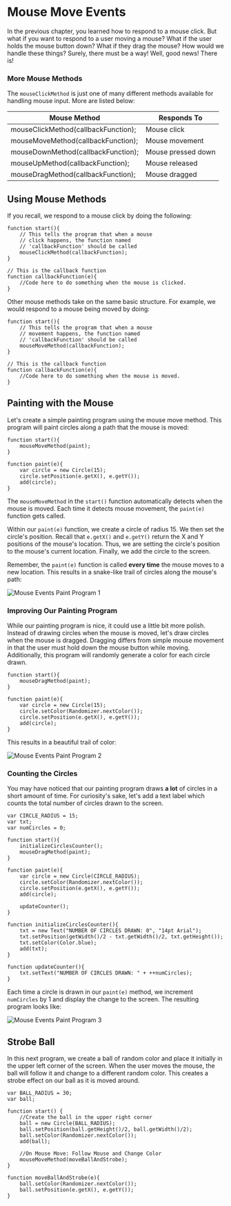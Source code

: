 # Mouse Move Events

In the previous chapter, you learned how to respond to a mouse click. But what if you want to respond to a user moving a mouse? What if the user holds the mouse button down? What if they drag the mouse? How would we handle these things? Surely, there must be a way! Well, good news! There is!

### More Mouse Methods

The `mouseClickMethod` is just one of many different methods available for handling mouse input. More are listed below:

| Mouse Method | Responds To|
| -- | -- |
| mouseClickMethod(callbackFunction); | Mouse click |
| mouseMoveMethod(callbackFunction); | Mouse movement |
| mouseDownMethod(callbackFunction); | Mouse pressed down |
| mouseUpMethod(callbackFunction); | Mouse released|
| mouseDragMethod(callbackFunction);| Mouse dragged |

## Using Mouse Methods

If you recall, we respond to a mouse click by doing the following:


```
function start(){
    // This tells the program that when a mouse
    // click happens, the function named
    // 'callbackFunction' should be called
    mouseClickMethod(callbackFunction);
}

// This is the callback function
function callbackFunction(e){
    //Code here to do something when the mouse is clicked.
}
```

Other mouse methods take on the same basic structure. For example, we would respond to a mouse being moved by doing:

```
function start(){
    // This tells the program that when a mouse
    // movement happens, the function named
    // 'callbackFunction' should be called
    mouseMoveMethod(callbackFunction);
}

// This is the callback function
function callbackFunction(e){
    //Code here to do something when the mouse is moved.
}
```

## Painting with the Mouse

Let's create a simple painting program using the mouse move method. This program will paint circles along a path that the mouse is moved:

```
function start(){
	mouseMoveMethod(paint);
}

function paint(e){
	var circle = new Circle(15);
	circle.setPosition(e.getX(), e.getY());
	add(circle);
}
```

The `mouseMoveMethod` in the `start()` function automatically detects when the mouse is moved. Each time it detects mouse movement, the `paint(e)` function gets called. 

Within our `paint(e)` function, we create a circle of radius 15. We then set the circle's position. Recall that `e.getX()` and `e.getY()` return the X and Y positions of the mouse's location. Thus, we are setting the circle's position to the mouse's current location. Finally, we add the circle to the screen.

Remember, the `paint(e)` function is called **every time** the mouse moves to a new location. This results in a snake-like trail of circles along the mouse's path:

![Mouse Events Paint Program 1](../static/animationGames/mouse_events_paint_program1.png "Mouse Events Paint Program 1")

### Improving Our Painting Program

While our painting program is nice, it could use a little bit more polish. Instead of drawing circles when the mouse is moved, let's draw circles when the mouse is dragged. Dragging differs from simple mouse movement in that the user must hold down the mouse button while moving. Additionally, this program will randomly generate a color for each circle drawn.

```
function start(){
	mouseDragMethod(paint);
}

function paint(e){
	var circle = new Circle(15);
	circle.setColor(Randomizer.nextColor());
	circle.setPosition(e.getX(), e.getY());
	add(circle);
}
```

This results in a beautiful trail of color:

![Mouse Events Paint Program 2](../static/animationGames/mouse_events_paint_program2.png "Mouse Events Paint Program 2")


### Counting the Circles

You may have noticed that our painting program draws **a lot** of circles in a short amount of time. For curiosity's sake, let's add a text label which counts the total number of circles drawn to the screen.

```
var CIRCLE_RADIUS = 15;
var txt;
var numCircles = 0;

function start(){
    initializeCirclesCounter();
	mouseDragMethod(paint);
}

function paint(e){
	var circle = new Circle(CIRCLE_RADIUS);
	circle.setColor(Randomizer.nextColor());
	circle.setPosition(e.getX(), e.getY());
	add(circle);
	
	updateCounter();
}

function initializeCirclesCounter(){
    txt = new Text("NUMBER OF CIRCLES DRAWN: 0", "14pt Arial");
    txt.setPosition(getWidth()/2 - txt.getWidth()/2, txt.getHeight());
    txt.setColor(Color.blue);
    add(txt);
}

function updateCounter(){
    txt.setText("NUMBER OF CIRCLES DRAWN: " + ++numCircles);
}
```

Each time a circle is drawn in our `paint(e)` method, we increment `numCircles` by 1 and display the change to the screen. The resulting program looks like:

![Mouse Events Paint Program 3](../static/animationGames/mouse_events_paint_program3.png "Mouse Events Paint Program 3")

## Strobe Ball

In this next program, we create a ball of random color and place it initially in the upper left corner of the screen. When the user moves the mouse, the ball will follow it and change to a different random color. This creates a strobe effect on our ball as it is moved around.

```
var BALL_RADIUS = 30;
var ball;

function start() {
    //Create the ball in the upper right corner
    ball = new Circle(BALL_RADIUS);
	ball.setPosition(ball.getHeight()/2, ball.getWidth()/2);
	ball.setColor(Randomizer.nextColor());
	add(ball);
	
	//On Mouse Move: Follow Mouse and Change Color
    mouseMoveMethod(moveBallAndStrobe);
}

function moveBallAndStrobe(e){
    ball.setColor(Randomizer.nextColor());
    ball.setPosition(e.getX(), e.getY());
}
```










